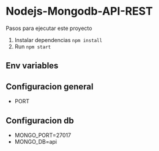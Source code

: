 # Nodejs-Mongodb-API-REST

Pasos para ejecutar este proyecto

1. Instalar dependencias `npm install`
2. Run `npm start`

## Env variables

## Configuracion general
* PORT

## Configuracion db
* MONGO_PORT=27017
* MONGO_DB=api
